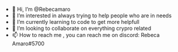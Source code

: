 - 👋 Hi, I’m @Rebecamaro
- 👀 I’m interested in always trying to help people who are in needs
- 🌱 I’m currently learning to code to get more helpfull
- 💞️ I’m looking to collaborate on everything crypro related
- 📫 How to reach me , you can reach me on discord: Rebeca Amaro#5700

<!---
Rebecamaro/Rebecamaro is a ✨ special ✨ repository because its `README.md` (this file) appears on your GitHub profile.
You can click the Preview link to take a look at your changes.
--->
